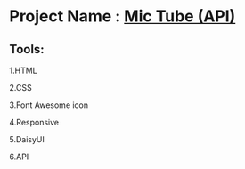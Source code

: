 # Project Name : [Mic Tube (API)](https://mosharof-hossen.github.io/DLA-Tube-API/)

## Tools: 

1.HTML

2.CSS

3.Font Awesome icon

4.Responsive

5.DaisyUI

6.API
